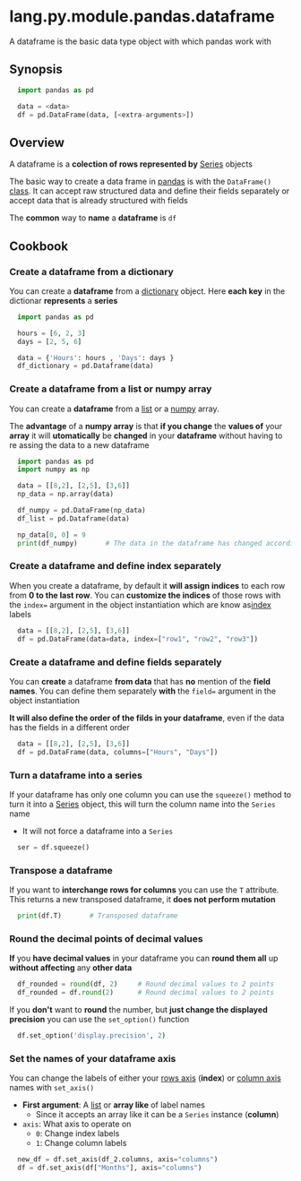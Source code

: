 # lang.py.module.pandas.dataframe

A dataframe is the basic data type object with which pandas work with

## Synopsis

```py
  import pandas as pd

  data = <data>
  df = pd.DataFrame(data, [<extra-arguments>])
```

## Overview

A dataframe is a **colection of rows represented by** [Series](./mkgv.md) objects

The basic way to create a data frame in [pandas](./czyt.md) is with the `DataFrame()`
[class](./unhs.md). It can accept raw structured data and define their fields
separately or accept data that is already structured with fields

The **common** way to **name** a **dataframe** is `df`

## Cookbook

### Create a dataframe from a dictionary

You can create a **dataframe** from a [dictionary](./0loj.md) object. Here **each
key** in the dictionar **represents** a **series**

```py
  import pandas as pd

  hours = [6, 2, 3]
  days = [2, 5, 6]

  data = {'Hours': hours , 'Days': days }
  df_dictionary = pd.Dataframe(data)
```

### Create a dataframe from a list or numpy array

You can create a **dataframe** from a [list](./7cx0.md) or a [numpy](./5nfr.md) array.

The **advantage** of a **numpy array** is that **if you change** the **values
of** your **array** it will **utomatically** be **changed** in your
**dataframe** without having to re assing the data to a new dataframe

```py
  import pandas as pd
  import numpy as np

  data = [[8,2], [2,5], [3,6]]
  np_data = np.array(data)

  df_numpy = pd.DataFrame(np_data)
  df_list = pd.Dataframe(data)

  np_data[0, 0] = 9
  print(df_numpy)       # The data in the dataframe has changed accordingly
```

### Create a dataframe and define index separately

When you create a dataframe, by default it **will assign indices** to each row from
**0 to the last row**. You can **customize the indices** of those rows with the
`index=` argument in the object instantiation which are know
as[index](./271q.md) labels

```py
  data = [[8,2], [2,5], [3,6]]
  df = pd.DataFrame(data=data, index=["row1", "row2", "row3"])
```

### Create a dataframe and define fields separately

You can **create** a dataframe **from data** that has **no** mention of the
**field names**. You can define them separately **with** the `field=` argument
in the object instantiation

**It will also define the order of the filds in your dataframe**, even if the
data has the fields in a different order

```py
  data = [[8,2], [2,5], [3,6]]
  df = pd.DataFrame(data, columns=["Hours", "Days"])
```

### Turn a dataframe into a series

If your dataframe has only one column you can use the `squeeze()` method to
turn it into a [Series](./mkgv.md) object, this will turn the column name into the
`Series` name

- It will not force a dataframe into a `Series`

```py
  ser = df.squeeze()
```

### Transpose a dataframe

If you want to **interchange rows for columns** you can use the `T` attribute.
This returns a new transposed dataframe, it **does not perform mutation**

```py
  print(df.T)       # Transposed dataframe
```

### Round the decimal points of decimal values

**If** you **have decimal values** in your dataframe you can **round them all**
up **without affecting** any **other data**

```py
  df_rounded = round(df, 2)     # Round decimal values to 2 points
  df_rounded = df.round(2)      # Round decimal values to 2 points
```

If you **don't** want to **round** the number, but **just change the displayed precision**
you can use the `set_option()` function

```py
  df.set_option('display.precision', 2)
```

### Set the names of your dataframe axis

You can change the labels of either your [rows axis](./271q.md) (**index**) or
[column axis](./6j2u.md) names with `set_axis()`

- **First argument**: A [list](./7cxo.md) or **array like** of label names
  - Since it accepts an array like it can be a `Series` instance (**column**)
- `axis`: What axis to operate on
  - `0`: Change index labels
  - `1`: Change column labels

```py
  new_df = df.set_axis(df_2.columns, axis="columns")
  df = df.set_axis(df["Months"], axis="columns")
```
